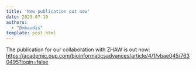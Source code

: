 ```yaml
---
title: 'New publication out now'
date: 2023-07-10
authors:
  - "@mbaudis"
template: post.html
---
```


The publication for our collaboration with ZHAW is out now:
https://academic.oup.com/bioinformaticsadvances/article/4/1/vbae045/7630495?login=false
<!--more-->
